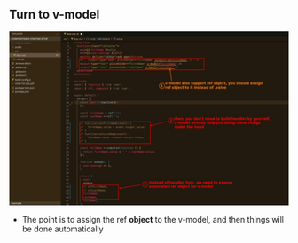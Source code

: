 ## **Turn to v-model**

![Alt turn to v-model](pic/01.jpg)

- The point is to assign the ref **object** to the v-model, and then things will be done automatically
